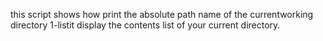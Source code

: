 this script shows how print the absolute path name of the currentworking directory
1-listit display the contents list of your current directory.
